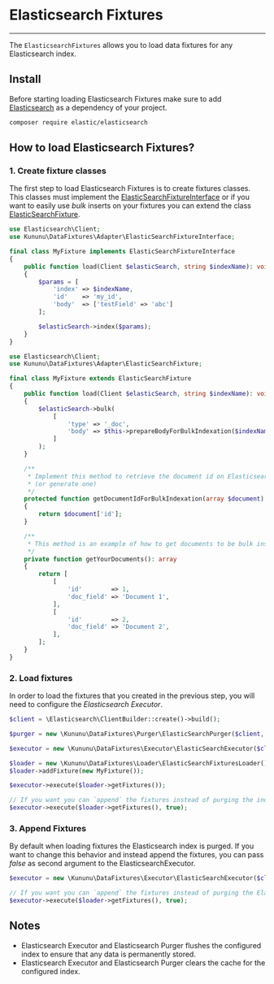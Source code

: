 # Elasticsearch Fixtures
---------------------

The `ElasticsearchFixtures` allows you to load data fixtures for any Elasticsearch index.

## Install

Before starting loading Elasticsearch Fixtures make sure to add [Elasticsearch](https://github.com/elastic/elasticsearch) as a dependency of your project.

```bash
composer require elastic/elasticsearch
```

## How to load Elasticsearch Fixtures?

### 1. Create fixture classes

The first step to load Elasticsearch Fixtures is to create fixtures classes. This classes must implement the [ElasticSearchFixtureInterface](/src/Adapter/ElasticSearchFixtureInterface.php) or if you want to easily use *bulk* inserts on your fixtures you can extend the class [ElasticSearchFixture](/src/Adapter/ElasticSearchFixture.php).


```php
use Elasticsearch\Client;
use Kununu\DataFixtures\Adapter\ElasticSearchFixtureInterface;

final class MyFixture implements ElasticSearchFixtureInterface
{
    public function load(Client $elasticSearch, string $indexName): void
    {
        $params = [
            'index' => $indexName,
            'id'    => 'my_id',
            'body'  => ['testField' => 'abc']
        ];

        $elasticSearch->index($params);
    }
}
```

```php
use Elasticsearch\Client;
use Kununu\DataFixtures\Adapter\ElasticSearchFixture;

final class MyFixture extends ElasticSearchFixture
{
    public function load(Client $elasticSearch, string $indexName): void
    {
        $elasticSearch->bulk(
            [
                'type' => '_doc',
                'body' => $this->prepareBodyForBulkIndexation($indexName, $this->getYourDocuments()),
            ]
        );
    }

    /**
     * Implement this method to retrieve the document id on Elasticsearch from the document array
     * (or generate one)
     */
    protected function getDocumentIdForBulkIndexation(array $document)
    {
        return $document['id'];
    }

    /**
     * This method is an example of how to get documents to be bulk inserted
     */
    private function getYourDocuments(): array
    {
        return [
            [
                'id'        => 1,
                'doc_field' => 'Document 1',
            ],
            [
                'id'        => 2,
                'doc_field' => 'Document 2',
            ],
        ];
    }
}
```

### 2. Load fixtures

In order to load the fixtures that you created in the previous step, you will need to configure the *Elasticsearch Executor*.

```php
$client = \Elasticsearch\ClientBuilder::create()->build();

$purger = new \Kununu\DataFixtures\Purger\ElasticSearchPurger($client, 'my_index');

$executor = new \Kununu\DataFixtures\Executor\ElasticSearchExecutor($client, 'my_index', $purger);

$loader = new \Kununu\DataFixtures\Loader\ElasticSearchFixturesLoader();
$loader->addFixture(new MyFixture());

$executor->execute($loader->getFixtures());

// If you want you can `append` the fixtures instead of purging the index
$executor->execute($loader->getFixtures(), true);
```

### 3. Append Fixtures

By default when loading fixtures the Elasticsearch index is purged. If you want to change this behavior and instead append the fixtures, you can pass *false* as second argument to the ElasticsearchExecutor.

```php
$executor = new \Kununu\DataFixtures\Executor\ElasticSearchExecutor($client, 'my_index', $purger);

// If you want you can `append` the fixtures instead of purging the Elasticsearch index
$executor->execute($loader->getFixtures(), true);
```

## Notes

- Elasticsearch Executor and Elasticsearch Purger flushes the configured index to ensure that any data is permanently stored.
- Elasticsearch Executor and Elasticsearch Purger clears the cache for the configured index.
